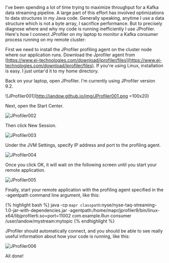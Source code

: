 I've been spending a lot of time trying to maximize throughput for a Kafka data streaming pipeline. A large part of this effort has involved optimizations to data structures in my Java code. Generally speaking, anytime I use a data structure which is not a byte array, I sacrifice performance. But to precisely diagnose where and why my code is running inefficiently I use JProfiler. Here's how I connect JProfiler on my laptop to monitor a Kafka consumer process running on my remote cluster:

First we need to install the JProfiler profiling agent on the cluster node where our application runs. Download the Jprofiler agent from [https://www.ej-technologies.com/download/jprofiler/files](https://www.ej-technologies.com/download/jprofiler/files). If you're using Linux, installation is easy. I just untar'd it to my home directory.

Back on your laptop, open JProfiler. I'm currently using JProfiler version 9.2.

![JProfiler001](http://iandow.github.io/img/JProfiler001.png =100x20)

Next, open the Start Center.

![JProfiler002](http://iandow.github.io/img/JProfiler002.png)

Then click New Session.

![JProfiler003](http://iandow.github.io/img/JProfiler003.png)

Under the JVM Settings, specify IP address and port to the profiling agent. 

![JProfiler004](http://iandow.github.io/img/JProfiler004.png)

Once you click OK, it will wait on the following screen until you start your remote application.

![JProfiler005](http://iandow.github.io/img/JProfiler005.png)

Finally, start your remote application with the profiling agent specified in the -agentpath command line argument, like this:

{% highlight bash %}
java -cp `mapr classpath`:nyse/nyse-taq-streaming-1.0-jar-with-dependencies.jar -agentpath:/home/mapr/jprofiler9/bin/linux-x64/libjprofilerti.so=port=11002 com.example.Run consumer /user/iandow/mystream:mytopic
{% endhighlight %}

JProfiler should automatically connect, and you should be able to see really useful information about how your code is running, like this:

![JProfiler006](http://iandow.github.io/img/JProfiler006.png)

All done!
